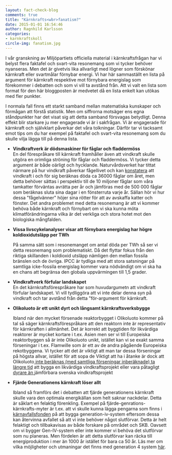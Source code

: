 ```yaml
---
layout: fact-check-blog
comments: true
title: "Kärnkrafts<wbr>fanatism?"
date: 2015-01-01 16:54:46
author: Ragnhild Karlsson
categories:
- karnkraftskoll
circle-img: fanatism.jpg
---
```

I vår granskning av Miljöpartiets officiella material i kärnkraftsfrågan har vi belyst flera faktafel och svart-vita resonemang som vi tycker behöver nyanseras. Men det är givetvis lika allvarligt med lögner som förskönar kärnkraft eller svartmålar förnybar energi.
Vi har här sammaställt en lista på argument för kärnkraft respektive mot förnybara energislag som förekommer i debatten och som vi vill ta avstånd från. Att vi valt en lista som format för den här bloggposten är medvetet då en lista enkelt kan utökas med fler punkter. 

I normala fall finns ett starkt samband mellan matematiska kunskaper och förmågan att förstå statistik. Men om siffrorna motsäger ens egna ståndpunkter har det visat sig att detta samband försvagas betydligt. Denna effekt blir starkare ju mer engagerade vi är i sakfrågan. Vi är engagerade för kärnkraft och självklart påverkar det våra tolkningar. Därför tar vi tacksamt emot tips om du har exempel på faktafel och svart-vita resonemang som du skulle vilja lägga till på denna lista.
<ul>
	<li><p><b>Vindkraftverk är dödsmaskiner för fåglar och fladdermöss</b><br> En del förespråkare till kärnkraft framhåller även att vindkraft skulle utgöra en orimliga ströning för fåglar och fladdermöss. Vi tycker detta argument är både oärligt och hycklande. Naturvårdsverket har tittat närmare på hur vindkraft påverkar fågellivet och kan <a href="http://www.naturvardsverket.se/upload/miljoarbete-i-samhallet/miljoarbete-i-sverige/forskning/vindval/Vindval-Faglar-Fladder-120621-Low.pdf">konstatera</a> att vindkraft i och för sig beräknas döda ca 36000 fåglar om året, men detta behöver sättas i perspektiv till de 10 miljoner fåglar som våra tamkatter förväntas avrätta per år och jämföras med de 500 000 fåglar som beräknas sluta sina dagar i en fönsterruta varje år. Sällan hör vi hur dessa "fågelvänner" höjer sina rötter för att av avskaffa katter och fönster. Det andra problemet med detta resonemang är att vi kommer behöva både kärnkraft och förnybart om vi ska kunna möta klimatförändringarna vilka är det verkliga och stora hotet mot den biologiska mångfalden.</p>
	<li><p><b>Vissa livscykelanalyser visar att förnybara energislag har högre koldioxidutsläpp per TWh</b></p></li>
	<p>På samma sätt som i resonemanget om antal döda per TWh så ser vi detta resonemang som problematiskt. Då det flyttar fokus från den riktiga skillanden i koldioxid utsläpp nämligen den mellan fossila bränslen och de övriga. IPCC är tydliga med att stora satsningar på samtliga icke-fossila energislag kommer vara nödvändigt om vi ska ha en chans att begränsa den globala uppvärmingen till 1,5 grader.</p>
	<li><p><b>Vindkraftverk förfular landskapet</b><br>En det kärnkraftsförespråkare har som huvudargumetn att vindkraft förfular landskapet. Vi vill tydliggöra att vi inte delar denna syn på vindkraft och tar avstånd från detta "för-argument för kärnkraft.</p></li>
	<li><p><b>Olikoluoto är ett unikt dyrt och långsamt kärnkraftsverksbygge</b></p></li>
	<p>Ibland när den mycket försenade reaktorbygget i Olikoluoto kommer på tal så säger kärnkraftsförespråkare att den reaktorn inte är representativ för kärnkraften i allmänhet. Det är korrekt att byggtiden för likvärdiga reaktorer är mycket kortare i t.ex. Asien men ser vi till Europeiska reaktorbyggen så är inte Olikoluoto unikt, istället kan vi se exakt samma förseningar i t.ex. Flamwille som är ett av de andra pågående Europeiska rekotbyggena. Vi tycker att det är viktigt att man tar dessa förseningar på högsta allvar, istället för att sopa de  Viktigt att ha i åtanke är dock att Olikoluoto<a href="/karnkraftskoll/langsamt/"> inte beräknas (med samtliga förseningar inberäknade) ta längre tid</a> att bygga en likvärdiga vindkraftsprojekt eller vara påtagligt <a href="/karnkraftskoll/dyrt/"> dyrare än </a>jämförbara svenska vindkraftsprojekt</a></p>
	<li><p><b>Fjärde Generationens kärnkraft löser allt</b></p></li>
	<p>Ibland så framförs det i debatten att fjärde generationens kärnkraft skulle vara den optimala energikällan som helt saknar nackdelar. Detta är såklart en felaktig förenkling. Exempel på fjärde-genrations-kärnkrafts-myter är t.ex. att vi skulle kunna lägga pengarna som finns i <a href="http://www.karnavfallsfonden.se/">kärnavfallsfonden</a> på att bygga generation-iv-system eftersom dessa kan återvinna avfallet så att vi inte behöver något slutförvar. Detta är helt felaktigt och tillbakavisas av både forskare på området och SKB. Oavsett om vi bygger Gen-IV-system eller inte kommer vi behöva det slutförvar som nu planeras. Men fördelen är att detta slutförvar kan räcka till energiproduktion i mer än 1000 år istället för bara ca 50 år. Läs mer om vilka möjligheter och utmaningar det finns med generation 4 system <a href="/tech/">här</a>.</a></p>
</ul>